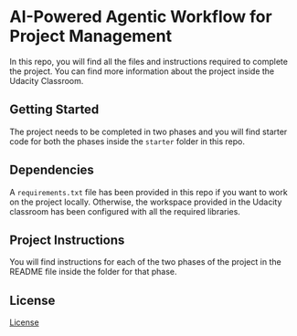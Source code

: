 # AI-Powered Agentic Workflow for Project Management

In this repo, you will find all the files and instructions required to complete the project. You can find more information about the project inside the Udacity Classroom.

## Getting Started

The project needs to be completed in two phases and you will find starter code for both the phases inside the `starter` folder in this repo. 

## Dependencies

A `requirements.txt` file has been provided in this repo if you want to work on the project locally. Otherwise, the workspace provided in the Udacity classroom has been configured with all the required libraries. 

## Project Instructions

You will find instructions for each of the two phases of the project in the README file inside the folder for that phase.

## License
[License](../LICENSE.md)
